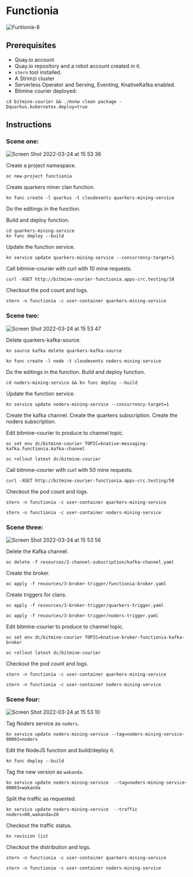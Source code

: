 # Functionia

![Funtionia-8](https://user-images.githubusercontent.com/10568159/159382570-fce98c6c-eb47-43d2-a4b4-9fc7d2f49c7f.jpg)

## Prerequisites

* Quay.io account
* Quay.io repository and a robot account created in it.
* `stern` tool installed.
* A Strimzi cluster
* Serverless Operator and Serving, Eventing, KnativeKafka enabled.
* Bitmine courier deployed:

```shell
cd bitmine-courier && ./mvnw clean package -Dquarkus.kubernetes.deploy=true
```

## Instructions

### Scene one:

![Screen Shot 2022-03-24 at 15 53 36](https://user-images.githubusercontent.com/10568159/159920605-07514b71-aa35-415e-860d-0aea76309183.png)

Create a project namespace.

```shell
oc new-project functionia
```

Create quarkers miner clan function.

```shell
kn func create -l quarkus -t cloudevents quarkers-mining-service
```

Do the editings in the function.

Build and deploy function.

```shell
cd quarkers-mining-service
kn func deploy --build
```

Update the function service.

```shell
kn service update quarkers-mining-service --concurrency-target=1
```

Call bitmine-courier with curl with 10 mine requests.

```shell
curl -XGET http://bitmine-courier-functionia.apps-crc.testing/10
```

Checkout the pod count and logs.

```shell
stern -n functionia -c user-container quarkers-mining-service
```

### Scene two:

![Screen Shot 2022-03-24 at 15 53 47](https://user-images.githubusercontent.com/10568159/159920643-110ad8f4-a75b-4749-be47-f1e0afda62f1.png)

Delete quarkers-kafka-source.

```shell
kn source kafka delete quarkers-kafka-source
```

```shell
kn func create -l node -t cloudevents noders-mining-service
```

Do the editings in the function.
Build and deploy function.

```shell
cd noders-mining-service && kn func deploy --build
```

Update the function service.

```shell
kn service update noders-mining-service --concurrency-target=1
```

Create the kafka channel.
Create the quarkers subscription.
Create the noders subscription.

Edit bitmine-courier to produce to channel topic.

```shell
oc set env dc/bitmine-courier TOPIC=knative-messaging-kafka.functionia.kafka-channel
```

```shell
oc rollout latest dc/bitmine-courier 
```

Call bitmine-courier with curl with 50 mine requests.

```shell
curl -XGET http://bitmine-courier-functionia.apps-crc.testing/50
```

Checkout the pod count and logs.

```shell
stern -n functionia -c user-container quarkers-mining-service
```

```shell
stern -n functionia -c user-container noders-mining-service
```


### Scene three:

![Screen Shot 2022-03-24 at 15 53 56](https://user-images.githubusercontent.com/10568159/159920699-e114137b-404b-40bb-a5bf-069cbf1da73c.png)

Delete the Kafka channel.

```shell
oc delete -f resources/2-channel-subscription/kafka-channel.yaml
```

Create the broker.

```shell
oc apply -f resources/3-broker-trigger/functionia-broker.yaml
```

Create triggers for clans.

```shell
oc apply -f resources/3-broker-trigger/quarkers-trigger.yaml
```

```shell
oc apply -f resources/3-broker-trigger/noders-trigger.yaml
```

Edit bitmine-courier to produce to channel topic.

```shell
oc set env dc/bitmine-courier TOPIC=knative-broker-functionia-kafka-broker
```

```shell
oc rollout latest dc/bitmine-courier 
```

Checkout the pod count and logs.

```shell
stern -n functionia -c user-container quarkers-mining-service
```

```shell
stern -n functionia -c user-container noders-mining-service
```


### Scene four:

![Screen Shot 2022-03-24 at 15 53 10](https://user-images.githubusercontent.com/10568159/159920744-51a1cf1d-c0aa-43f7-bcbf-7c1a443338c8.png)

Tag Noders service as `noders`.

```shell
kn service update noders-mining-service --tag=noders-mining-service-00002=noders
```

Edit the NodeJS function and build/deploy it.

```shell
kn func deploy --build
```

Tag the new version as `wakanda`.

```shell
kn service update noders-mining-service  --tag=noders-mining-service-00003=wakanda
```

Split the traffic as requested.

```shell
kn service update noders-mining-service  --traffic noders=80,wakanda=20
```

Checkout the traffic status.

```shell
kn revision list
```

Checkout the distribution and logs.

```shell
stern -n functionia -c user-container quarkers-mining-service
```

```shell
stern -n functionia -c user-container noders-mining-service
```


